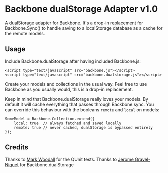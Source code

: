 # Backbone dualStorage Adapter v1.0

A dualStorage adapter for Backbone. It's a drop-in replacement for Backbone.Sync() to handle saving to a localStorage database as a cache for the remote models.

## Usage

Include Backbone.dualStorage after having included Backbone.js:

    <script type="text/javascript" src="backbone.js"></script>
    <script type="text/javascript" src="backbone.dualstorage.js"></script>

Create your models and collections in the usual way. 
Feel free to use Backbone as you usually would, this is a drop-in replacement.

    
Keep in mind that Backbone.dualStorage really loves your models. By default it will cache everything that passes through Backbone.sync. You can override this behaviour with the booleans ```remote``` and ```local``` on models:
    
    SomeModel = Backbone.Collection.extend({
        local: true  // always fetched and saved locally
        remote: true // never cached, dualStorage is bypassed entirely
    });

## Credits

Thanks to [Mark Woodall](https://github.com/llad) for the QUnit tests.
Thanks to [Jerome Gravel-Niquet](https://github.com/jeromegn) for Backbone.dualStorage